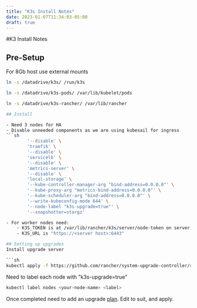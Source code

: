 ```yaml
---
title: "K3s Install Notes"
date: 2023-01-07T11:34:03-05:00
draft: true
---
```


#K3 Install Notes

## Pre-Setup

For 8Gb host use external mounts

```sh
ln -s /datadrive/k3s/ /run/k3s

ln -s /datadrive/k3s-pods/ /var/lib/kubelet/pods

ln -s /datadrive/k3s-rancher/ /var/lib/rancher

## Install

- Need 3 nodes for HA
- Disable unneeded components as we are using kubesail for ingress
```sh
        '--disable' \
        'traefik' \
        '--disable' \
        'servicelb' \
        '--disable' \
        'metrics-server' \
        '--disable' \
        'local-storage' \
        '--kube-controller-manager-arg "bind-address=0.0.0.0"' \
        '--kube-proxy-arg "metrics-bind-address=0.0.0.0"' \
        '--kube-scheduler-arg "bind-address=0.0.0.0"' \
        '--write-kubeconfig-mode 644' \
        '--node-label "k3s-upgrade=true"' \
        '--snapshotter=stargz'

- For worker nodes need:
    - K3S_TOKEN is at /var/lib/rancher/k3s/server/node-token on server
    - K3S_URL is "https://<server host>:6443"

## Setting up upgrades
Install upgrade server

```sh
kubectl apply -f https://github.com/rancher/system-upgrade-controller/releases/latest/download/system-upgrade-controller.yaml
```

Need to label each node with "k3s-upgrade=true"

```sh
kubectl label nodes <your-node-name> <label>
```
Once completed need to add an upgrade [plan](https://raw.githubusercontent.com/rancher/system-upgrade-controller/master/examples/k3s-upgrade.yaml). Edit to suit, and apply.
